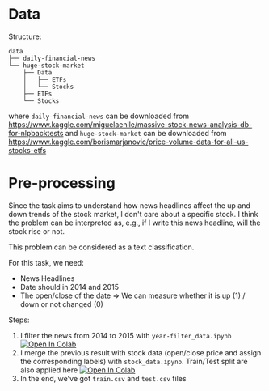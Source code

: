 # Data

Structure:
```
data
├── daily-financial-news
└── huge-stock-market
    ├── Data
    │   ├── ETFs
    │   └── Stocks
    ├── ETFs
    └── Stocks
```

where `daily-financial-news` can be downloaded from https://www.kaggle.com/miguelaenlle/massive-stock-news-analysis-db-for-nlpbacktests
and `huge-stock-market` can be downloaded from https://www.kaggle.com/borismarjanovic/price-volume-data-for-all-us-stocks-etfs

# Pre-processing

Since the task aims to understand how news headlines affect the up and down trends of the stock market, I don't care about a specific stock. I think the problem can be interpreted as, e.g., if I write this news headline, will the stock rise or not.

This problem can be considered as a text classification.

For this task, we need:
- News Headlines
- Date should in 2014 and 2015
- The open/close of the date => We can measure whether it is up (1) / down or not changed (0)

Steps:

1. I filter the news from 2014 to 2015 with `year-filter_data.ipynb` [![Open In Colab](https://colab.research.google.com/assets/colab-badge.svg)](
https://colab.research.google.com/drive/1PqQff3EfaI84CuvrvAppO7UrWwJBuCYd?usp=sharing)
1. I merge the previous result with stock data (open/close price and assign the corresponding labels) with `stock_data.ipynb`. Train/Test split are also applied here [![Open In Colab](https://colab.research.google.com/assets/colab-badge.svg)](
https://colab.research.google.com/drive/1h5SCKEBMBzbBmgYXF8EtUlV45Jhgn0Yy?usp=sharing)
1. In the end, we've got `train.csv` and `test.csv` files
